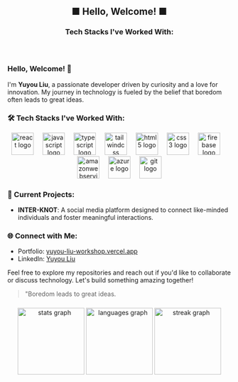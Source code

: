 <h2 align="center">■ Hello, Welcome! ■</h2>

###

<h3 align="center">Tech Stacks I've Worked With:</h3>

###

<br clear="both">

<div>
    <h3> Hello, Welcome! 👋 </h3>
  
  I'm **Yuyou Liu**, a passionate developer driven by curiosity and a love for innovation. My journey in technology is fueled by the belief that boredom often leads to great ideas.
  
  ### 🛠️ Tech Stacks I've Worked With:
  
<div align="center">
  <img src="https://cdn.jsdelivr.net/gh/devicons/devicon/icons/react/react-original.svg" height="50" alt="react logo"  />
  <img width="12" />
  <img src="https://cdn.jsdelivr.net/gh/devicons/devicon/icons/javascript/javascript-original.svg" height="50" alt="javascript logo"  />
  <img width="12" />
  <img src="https://cdn.jsdelivr.net/gh/devicons/devicon/icons/typescript/typescript-original.svg" height="50" alt="typescript logo"  />
  <img width="12" />
  <img src="https://cdn.jsdelivr.net/gh/devicons/devicon/icons/tailwindcss/tailwindcss-original-wordmark.svg" height="50" alt="tailwindcss logo"  />
  <img width="12" />
  <img src="https://cdn.jsdelivr.net/gh/devicons/devicon/icons/html5/html5-original.svg" height="50" alt="html5 logo"  />
  <img width="12" />
  <img src="https://cdn.jsdelivr.net/gh/devicons/devicon/icons/css3/css3-original.svg" height="50" alt="css3 logo"  />
  <img width="12" />
  <img src="https://cdn.jsdelivr.net/gh/devicons/devicon/icons/firebase/firebase-plain.svg" height="50" alt="firebase logo"  />
  <img width="12" />
  <img src="https://cdn.jsdelivr.net/gh/devicons/devicon/icons/amazonwebservices/amazonwebservices-line-wordmark.svg" height="50" alt="amazonwebservices logo"  />
  <img width="12" />
  <img src="https://cdn.jsdelivr.net/gh/devicons/devicon/icons/azure/azure-original.svg" height="50" alt="azure logo"  />
  <img width="12" />
  <img src="https://cdn.jsdelivr.net/gh/devicons/devicon/icons/git/git-original.svg" height="50" alt="git logo"  />
</div>
  
  <h3> 🌱 Current Projects: </h3>
  
  - **INTER-KNOT**: A social media platform designed to connect like-minded individuals and foster meaningful interactions.
  
  <h3> 🌐 Connect with Me: </h3>
  
  - Portfolio: [yuyou-liu-workshop.vercel.app](https://yuyou-liu-workshop.vercel.app/)
  - LinkedIn: [Yuyou Liu](https://www.linkedin.com/in/yuyou-liu/)
  
  Feel free to explore my repositories and reach out if you'd like to collaborate or discuss technology. Let's build something amazing together!
  
  > "Boredom leads to great ideas.
</div>

###

<div align="center">
  <img src="https://github-readme-stats.vercel.app/api?username=Teamixyuryou2&hide_title=false&hide_rank=false&show_icons=true&include_all_commits=true&count_private=true&disable_animations=false&theme=aura&locale=en&hide_border=false&order=1" height="150" alt="stats graph"  />
  <img src="https://github-readme-stats.vercel.app/api/top-langs?username=Teamixyuryou2&locale=en&hide_title=false&layout=compact&card_width=320&langs_count=5&theme=aura&hide_border=false&order=2" height="150" alt="languages graph"  />
  <img src="https://streak-stats.demolab.com?user=Teamixyuryou2&locale=en&mode=daily&theme=aura&hide_border=false&border_radius=10&order=3" height="150" alt="streak graph"  />
</div>

###
